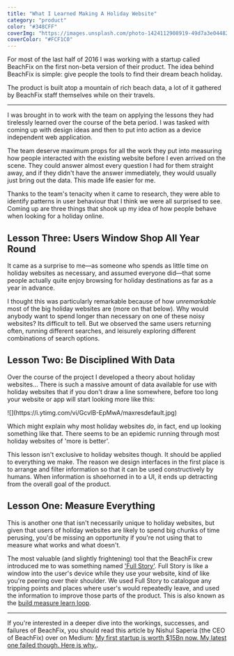 ```yaml
---
title: "What I Learned Making A Holiday Website"
category: "product"
color: "#348CFF"
coverImg: "https://images.unsplash.com/photo-1424112908919-49d7a3e04482?dpr=2&auto=format&fit=crop&w=1500&h=997&q=80&cs=tinysrgb&crop="
coverColor: "#FCF1C0"
---
```


For most of the last half of 2016 I was working with a startup called BeachFix on the first non-beta version of their product. The idea behind BeachFix is simple: give people the tools to find their dream beach holiday.

The product is built atop a mountain of rich beach data, a lot of it gathered by BeachFix staff themselves while on their travels.

---

I was brought in to work with the team on applying the lessons they had tirelessly learned over the course of the beta period. I was tasked with coming up with design ideas and then to put into action as a device independent web application.

The team deserve maximum props for all the work they put into measuring how people interacted with the existing website before I even arrived on the scene. They could answer almost every question I had for them straight away, and if they didn't have the answer immediately, they would usually just bring out the data. This made life easier for me.

Thanks to the team's tenacity when it came to research, they were able to identify patterns in user behaviour that I think we were all surprised to see. Coming up are three things that shook up my idea of how people behave when looking for a holiday online.

## Lesson Three: Users Window Shop All Year Round
It came as a surprise to me—as someone who spends as little time on holiday websites as necessary, and assumed everyone did—that some people actually quite enjoy browsing for holiday destinations as far as a year in advance.

I thought this was particularly remarkable because of how _unremarkable_ most of the big holiday websites are (more on that below). Why would anybody want to spend longer than necessary on one of these noisy websites? Its difficult to tell. But we observed the same users returning often, running different searches, and leisurely exploring different combinations of search options.

## Lesson Two: Be Disciplined With Data
Over the course of the project I developed a theory about holiday websites... There is such a massive amount of data available for use with holiday websites that if you don't draw a line somewhere, before too long your website or app will start looking more like this:

<div>
	![](https://i.ytimg.com/vi/GcvlB-EpMwA/maxresdefault.jpg)
</div>

Which might explain why most holiday websites _do_, in fact, end up looking something like that. There seems to be an epidemic running through most holiday websites of 'more is better'.

This lesson isn't exclusive to holiday websites though. It should be applied to everything we make. The reason we design interfaces in the first place is to arrange and filter information so that it can be used constructively by humans. When information is shoehorned in to a UI, it ends up detracting from the overall goal of the product.


## Lesson One: Measure Everything
This is another one that isn't necessarily unique to holiday websites, but given that users of holiday websites are likely to spend big chunks of time perusing, you'd be missing an opportunity if you're not using that to measure what works and what doesn't.

The most valuable (and slightly frightening) tool that the BeachFix crew introduced me to was something named ['Full Story'](https://fullstory.com). Full Story is like a window into the user's device while they use your website, kind of like you're peering over their shoulder. We used Full Story to catalogue any tripping points and places where user's would repeatedly leave, and used the information to improve those parts of the product. This is also known as the [build measure learn loop](http://theleanstartup.com/principles).

---

If you're interested in a deeper dive into the workings, successes, and failures of BeachFix, you should read this article by Nishul Saperia (the CEO of BeachFix) over on Medium: [My first startup is worth $15Bn now. My latest one failed though. Here is why.](https://medium.com/@nishul1/my-first-startup-is-worth-15bn-now-my-latest-one-failed-though-here-is-why-f8a2fd5e866a#.7ymkipdjf).
